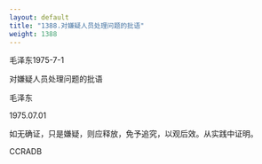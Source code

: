```yaml
---
layout: default
title: "1388.对嫌疑人员处理问题的批语"
weight: 1388
---
```


毛泽东1975-7-1

对嫌疑人员处理问题的批语

毛泽东

1975.07.01

如无确证，只是嫌疑，则应释放，免予追究，以观后效。从实践中证明。

CCRADB

